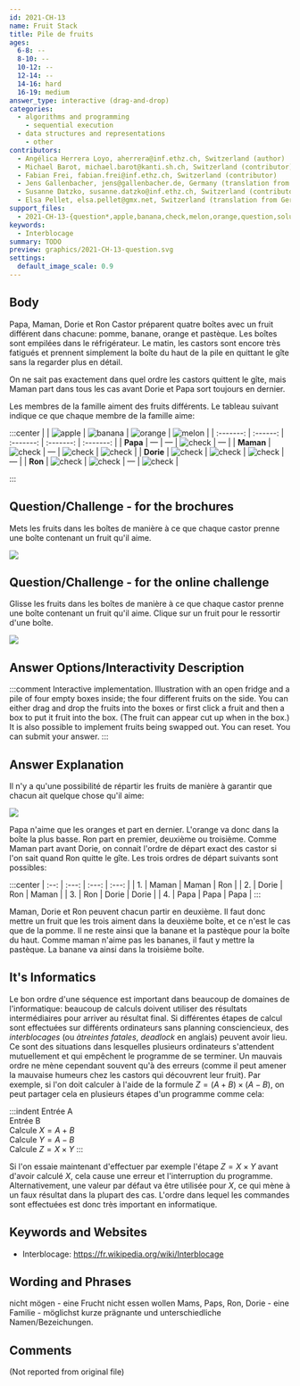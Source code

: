 ```yaml
---
id: 2021-CH-13
name: Fruit Stack
title: Pile de fruits
ages:
  6-8: --
  8-10: --
  10-12: --
  12-14: --
  14-16: hard
  16-19: medium
answer_type: interactive (drag-and-drop)
categories:
  - algorithms and programming
    - sequential execution
  - data structures and representations
    - other
contributors:
  - Angélica Herrera Loyo, aherrera@inf.ethz.ch, Switzerland (author)
  - Michael Barot, michael.barot@kanti.sh.ch, Switzerland (contributor)
  - Fabian Frei, fabian.frei@inf.ethz.ch, Switzerland (contributor)
  - Jens Gallenbacher, jens@gallenbacher.de, Germany (translation from English into German)
  - Susanne Datzko, susanne.datzko@inf.ethz.ch, Switzerland (contributor, graphics)
  - Elsa Pellet, elsa.pellet@gmx.net, Switzerland (translation from German into French)
support_files:
  - 2021-CH-13-{question*,apple,banana,check,melon,orange,question,solution}.svg by Susanne Datzko
keywords:
  - Interblocage
summary: TODO
preview: graphics/2021-CH-13-question.svg
settings:
  default_image_scale: 0.9
---
```



## Body

Papa, Maman, Dorie et Ron Castor préparent quatre boîtes avec un fruit différent dans chacune: pomme, banane, orange et pastèque. Les boîtes sont empilées dans le réfrigérateur. Le matin, les castors sont encore très fatigués et prennent simplement la boîte du haut de la pile en quittant le gîte sans la regarder plus en détail.

On ne sait pas exactement dans quel ordre les castors quittent le gîte, mais Maman part dans tous les cas avant Dorie et Papa sort toujours en dernier.

Les membres de la famille aiment des fruits différents. Le tableau suivant indique ce que chaque membre de la famille aime:

:::center
|           | ![apple] | ![banana] | ![orange] | ![melon]  |
| :-------: | :------: | :-------: | :-------: | :-------: |
| **Papa**  |    —     |     —     | ![check]  |     —     |
| **Maman** | ![check] |     —     | ![check]  | ![check]  |
| **Dorie** | ![check] | ![check]  | ![check]  |     —     |
|  **Ron**  | ![check] | ![check]  |     —     | ![check]  |

:::

[apple]: graphics/2021-CH-13-apple.svg "Pomme (25px)"
[banana]: graphics/2021-CH-13-banana.svg "Banane (45px)"
[check]: graphics/2021-CH-13-check.svg "Coche (20px)"
[melon]: graphics/2021-CH-13-melon.svg "Pastèque (30px)"
[orange]: graphics/2021-CH-13-orange.svg "Orange (30px)"


## Question/Challenge - for the brochures

Mets les fruits dans les boîtes de manière à ce que chaque castor prenne une boîte contenant un fruit qu'il aime.

![](graphics/2021-CH-13-question.svg)


## Question/Challenge - for the online challenge

Glisse les fruits dans les boîtes de manière à ce que chaque castor prenne une boîte contenant un fruit qu'il aime. Clique sur un fruit pour le ressortir d'une boîte.

![](interactivity/2021-CH-13-question-interactive.svg)


## Answer Options/Interactivity Description

<!-- empty -->

:::comment
Interactive implementation. Illustration with an open fridge and a pile of four empty boxes inside; the four different fruits on the side. You can either drag and drop the fruits into the boxes or first click a fruit and then a box to put it fruit into the box. 
(The fruit can appear cut up when in the box.)
It is also possible to implement fruits being swapped out.
You can reset. You can submit your answer. 
:::


## Answer Explanation

Il n'y a qu'une possibilité de répartir les fruits de manière à garantir que chacun ait quelque chose qu'il aime:

![](graphics/2021-CH-13-solution.svg)

Papa n'aime que les oranges et part en dernier. L'orange va donc dans la boîte la plus basse.
Ron part en premier, deuxième ou troisième. Comme Maman part avant Dorie, on connait l'ordre de départ exact des castor si l'on sait quand Ron quitte le gîte. Les trois ordres de départ suivants sont possibles:

:::center
| :--: | :---: | :---: | :---: |
|  1.  | Maman | Maman |  Ron  |
|  2.  | Dorie |  Ron  | Maman |
|  3.  |  Ron  | Dorie | Dorie |
|  4.  | Papa  | Papa  | Papa  |
:::

Maman, Dorie et Ron peuvent chacun partir en deuxième. Il faut donc mettre un fruit que les trois aiment dans la deuxième boîte, et ce n'est le cas que de la pomme. Il ne reste ainsi que la banane et la pastèque pour la boîte du haut. Comme maman n'aime pas les bananes, il faut y mettre la pastèque. La banane va ainsi dans la troisième boîte.


## It's Informatics

Le bon ordre d'une séquence est important dans beaucoup de domaines de l'informatique: beaucoup de calculs doivent utiliser des résultats intermédiaires pour arriver au résultat final. Si différentes étapes de calcul sont effectuées sur différents ordinateurs sans planning consciencieux, des _interblocages_ (ou _àtreintes fatales_, _deadlock_ en anglais) peuvent avoir lieu. Ce sont des situations dans lesquelles plusieurs ordinateurs s'attendent mutuellement et qui empêchent le programme de se terminer.
Un mauvais ordre ne mène cependant souvent qu'à des erreurs (comme il peut amener la mauvaise humeurs chez les castors qui découvrent leur fruit). Par exemple, si l'on doit calculer à l'aide de la formule $Z = (A+B) \times (A-B)$, on peut partager cela en plusieurs étapes d'un programme comme cela:

:::indent
Entrée A \
Entrée B \
Calcule $X = A + B$ \
Calcule $Y = A - B$ \
Calcule $Z = X \times Y$
:::

Si l'on essaie maintenant d'effectuer par exemple l'étape $Z = X \times Y$ avant d'avoir calculé $X$, cela cause une erreur et l'interruption du programme. Alternativement, une valeur par défaut va être utilisée pour $X$, ce qui mène à un faux résultat dans la plupart des cas. L'ordre dans lequel les commandes sont effectuées est donc très important en informatique.


## Keywords and Websites

 - Interblocage: https://fr.wikipedia.org/wiki/Interblocage


## Wording and Phrases

nicht mögen - eine Frucht nicht essen wollen
Mams, Paps, Ron, Dorie - eine Familie - möglichst kurze prägnante und unterschiedliche Namen/Bezeichungen.


## Comments

(Not reported from original file)
